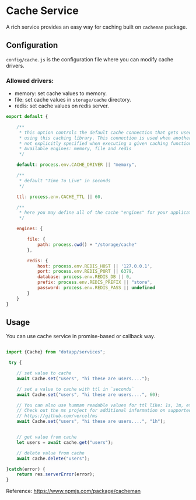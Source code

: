 # Cache Service

A rich service provides an easy way for caching built on `cacheman` package.

## Configuration

`config/cache.js` is the configuration file where you can modify cache drivers.

### Allowed drivers:
- memory: set cache values to memory.
- file: set cache values in `storage/cache` directory.
- redis: set cache values on redis server.

``` javascript
export default {

    /**
     * this option controls the default cache connection that gets used while
     * using this caching library. This connection is used when another is
     * not explicitly specified when executing a given caching function.
     * Available engines: memory, file and redis
     */

    default: process.env.CACHE_DRIVER || "memory",

    /**
     * default "Time To Live" in seconds
     */

    ttl: process.env.CACHE_TTL || 60,

    /**
     * here you may define all of the cache "engines" for your application
     */

    engines: {

        file: {
            path: process.cwd() + "/storage/cache"
        },

        redis: {
            host: process.env.REDIS_HOST || '127.0.0.1',
            port: process.env.REDIS_PORT || 6379,
            database: process.env.REDIS_DB || 0,
            prefix: process.env.REDIS_PREFIX || "store",
            password: process.env.REDIS_PASS || undefined
        }
    }
}

```

## Usage

You can use cache service in promise-based or callback way.

``` javascript

import {Cache} from "dotapp/services";

 try {

    // set value to cache
    await Cache.set("users", "hi these are users....");

    // set a value to cache with ttl in `seconds`
    await Cache.set("users", "hi these are users....", 60);

    // You can also use humman readable values for ttl like: 1s, 1m, etc.
    // Check out the ms project for additional information on supported formats
    // https://github.com/vercel/ms
    await Cache.set("users", "hi these are users....", "1h");


    // get value from cache
    let users = await cache.get("users");

    // delete value from cache
    await cache.delete("users");

}catch(error) {
    return res.serverError(error);
}
```

Reference: https://www.npmjs.com/package/cacheman
